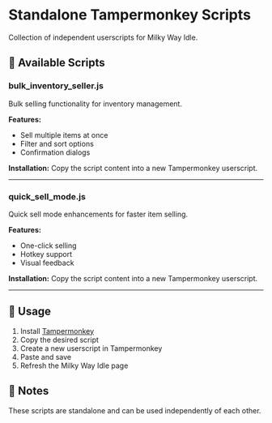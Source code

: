 # Standalone Tampermonkey Scripts

Collection of independent userscripts for Milky Way Idle.

## 📜 Available Scripts


### bulk_inventory_seller.js
Bulk selling functionality for inventory management.

**Features:**
- Sell multiple items at once
- Filter and sort options
- Confirmation dialogs

**Installation:**
Copy the script content into a new Tampermonkey userscript.

---

### quick_sell_mode.js
Quick sell mode enhancements for faster item selling.

**Features:**
- One-click selling
- Hotkey support
- Visual feedback

**Installation:**
Copy the script content into a new Tampermonkey userscript.

---

## 🔧 Usage

1. Install [Tampermonkey](https://www.tampermonkey.net/)
2. Copy the desired script
3. Create a new userscript in Tampermonkey
4. Paste and save
5. Refresh the Milky Way Idle page

## 📝 Notes

These scripts are standalone and can be used independently of each other.
